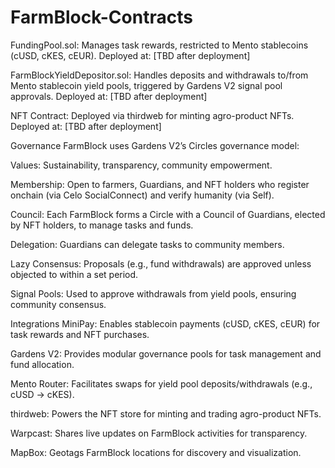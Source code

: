 # FarmBlock-Contracts

FundingPool.sol: Manages task rewards, restricted to Mento stablecoins (cUSD, cKES, cEUR).
Deployed at: [TBD after deployment]

FarmBlockYieldDepositor.sol: Handles deposits and withdrawals to/from Mento stablecoin yield pools, triggered by Gardens V2 signal pool approvals.
Deployed at: [TBD after deployment]

NFT Contract: Deployed via thirdweb for minting agro-product NFTs.
Deployed at: [TBD after deployment]

Governance
FarmBlock uses Gardens V2’s Circles governance model:

Values: Sustainability, transparency, community empowerment.

Membership: Open to farmers, Guardians, and NFT holders who register onchain (via Celo SocialConnect) and verify humanity (via Self).

Council: Each FarmBlock forms a Circle with a Council of Guardians, elected by NFT holders, to manage tasks and funds.

Delegation: Guardians can delegate tasks to community members.

Lazy Consensus: Proposals (e.g., fund withdrawals) are approved unless objected to within a set period.

Signal Pools: Used to approve withdrawals from yield pools, ensuring community consensus.

Integrations
MiniPay: Enables stablecoin payments (cUSD, cKES, cEUR) for task rewards and NFT purchases.

Gardens V2: Provides modular governance pools for task management and fund allocation.

Mento Router: Facilitates swaps for yield pool deposits/withdrawals (e.g., cUSD → cKES).

thirdweb: Powers the NFT store for minting and trading agro-product NFTs.

Warpcast: Shares live updates on FarmBlock activities for transparency.

MapBox: Geotags FarmBlock locations for discovery and visualization.
